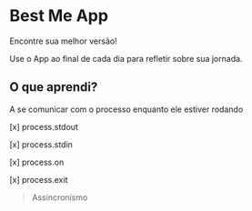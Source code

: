 # Best Me App

Encontre sua melhor versão!

Use o App ao final de cada dia  para refletir sobre sua  jornada.

## O que aprendi?

A se comunicar com o processo enquanto ele estiver rodando

[x] process.stdout

[x] process.stdin

[x] process.on

[x] process.exit

> Assincronísmo